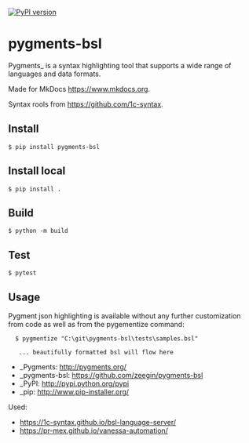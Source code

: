 [![PyPI version](https://badge.fury.io/py/pygments-bsl.svg)](https://badge.fury.io/py/pygments-bsl)

pygments-bsl
=============

Pygments_ is a syntax highlighting tool that supports a wide range of
languages and data formats.

Made for MkDocs https://www.mkdocs.org.

Syntax rools from https://github.com/1c-syntax.

Install
--------

```
$ pip install pygments-bsl
```

Install local
--------
```
$ pip install .
```

Build
------

```
$ python -m build
```

Test
------

```
$ pytest
```

Usage
-------

Pygment json highlighting is available without any further customization from code as well
as from the pygementize command:

```
  $ pygmentize "C:\git\pygments-bsl\tests\samples.bsl"

   ... beautifully formatted bsl will flow here
```

- _Pygments: http://pygments.org/
- _pygments-bsl: https://github.com/zeegin/pygments-bsl
- _PyPI: http://pypi.python.org/pypi
- _pip: http://www.pip-installer.org/

Used:
- https://1c-syntax.github.io/bsl-language-server/
- https://pr-mex.github.io/vanessa-automation/